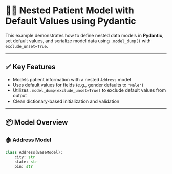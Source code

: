 # 🧑‍⚕️ Nested Patient Model with Default Values using Pydantic

This example demonstrates how to define nested data models in **Pydantic**, set default values, and serialize model data using `.model_dump()` with `exclude_unset=True`.

---

## ✅ Key Features

- Models patient information with a nested `Address` model
- Uses default values for fields (e.g., gender defaults to `'Male'`)
- Utilizes `.model_dump(exclude_unset=True)` to exclude default values from output
- Clean dictionary-based initialization and validation

---

## 📦 Model Overview

### 🏠 Address Model

```python
class Address(BaseModel):
    city: str
    state: str
    pin: str
